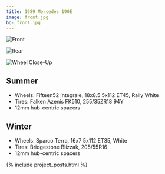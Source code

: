 ```yaml
---
title: 1989 Mercedes 190E
image: front.jpg
bg: front.jpg
---
```


![Front](front.jpg)

![Rear](rear.jpg)

![Wheel Close-Up](wheel.jpg)


## Summer

- Wheels: Fifteen52 Integrale, 18x8.5 5x112 ET45, Rally White
- Tires: Falken Azenis FK510, 255/35ZR18 94Y
- 12mm hub-centric spacers


## Winter

- Wheels: Sparco Terra, 16x7 5x112 ET35, White
- Tires: Bridgestone Blizzak, 205/55R16
- 12mm hub-centric spacers


{% include project_posts.html %}
